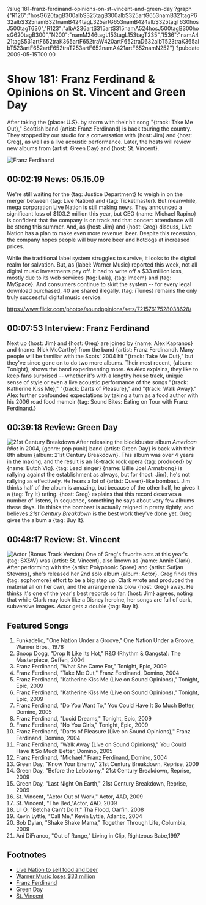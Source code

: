 ?slug 181-franz-ferdinand-opinions-on-st-vincent-and-green-day
?graph {"R126":"hosG620tagB300albS325tagB300albS325artG653namB321tagP632albS325namB321namB424tagL325artG653namB424albS325tagT630hosJ500tagT630","R123":"albA236artS315artS315namA524hosJ500tagB300hosG620tagB300","N200":"namM246tagL153tagL153tagT235","I536":"namA421tagS531artF652traK365artF652traW420artF652traD632albT523traK365albT523artF652artF652traT253artF652namA421artF652namN252"}
?pubdate 2009-05-15T00:00

# Show 181: Franz Ferdinand & Opinions on St. Vincent and Green Day
After taking the {place: U.S}. by storm with their hit song "{track: Take Me Out}," Scottish band {artist: Franz Ferdinand} is back touring the country. They stopped by our studio for a conversation with {host: Jim} and {host: Greg}, as well as a live acoustic performance. Later, the hosts will review new albums from {artist: Green Day} and {host: St. Vincent}.

![Franz Ferdinand](http://static.soundopinions.org/images/2009/franz-ferdinand.jpg)


## 00:02:19 News: 05.15.09
We're still waiting for the {tag: Justice Department} to weigh in on the merger between {tag: Live Nation} and {tag: Ticketmaster}. But meanwhile, mega corporation Live Nation is still making news. They announced a significant loss of $103.2 million this year, but CEO {name: Michael Rapino} is confident that the company is on track and that concert attendance will be strong this summer. And, as {host: Jim} and {host: Greg} discuss, Live Nation has a plan to make even more revenue: beer. Despite this recession, the company hopes people will buy more beer and hotdogs at increased prices.

While the traditional label system struggles to survive, it looks to the digital realm for salvation. But, as {label: Warner Music} reported this week, not all digital music investments pay off. It had to write off a $33 million loss, mostly due to its web services {tag: Lala}, {tag: Imeem} and {tag: MySpace}. And consumers continue to skirt the system -- for every legal download purchased, 40 are shared illegally. {tag: iTunes} remains the only truly successful digital music service.

https://www.flickr.com/photos/soundopinions/sets/72157617528038628/

## 00:07:53 Interview: Franz Ferdinand
Next up {host: Jim} and {host: Greg} are joined by {name: Alex Kapranos} and {name: Nick McCarthy} from the band {artist: Franz Ferdinand}. Many people will be familiar with the Scots' 2004 hit "{track: Take Me Out}," but they've since gone on to do two more albums. Their most recent, {album: Tonight}, shows the band experimenting more. As Alex explains, they like to keep fans surprised -- whether it's with a lengthy house track, unique sense of style or even a live acoustic performance of the songs "{track: Katherine Kiss Me}," "{track: Darts of Pleasure}," and "{track: Walk Away}." Alex further confounded expectations by taking a turn as a food author with his 2006 road food memoir {tag: Sound Bites: Eating on Tour with Franz Ferdinand.}

## 00:39:18 Review: Green Day
![21st Century Breakdown](http://is5.mzstatic.com/image/thumb/Music71/v4/52/4b/32/524b3264-f59a-c65f-22b4-85a27af631e8/source/600x600bb.jpg "954266/1156538220")
After releasing the blockbuster album *American Idiot* in 2004, {genre: pop punk} band {artist: Green Day} is back with their 8th album {album: 21st Century Breakdown}. This album was over 4 years in the making, and the result is an 18-track rock opera {tag: produced} by {name: Butch Vig}. {tag: Lead singer} {name: Billie Joel Armstrong} is rallying against the establishment as always, but for {host: Jim}, he's not rallying as effectively. He hears a lot of {artist: Queen}-like bombast. Jim thinks half of the album is amazing, but because of the other half, he gives it a {tag: Try It} rating. {host: Greg} explains that this record deserves a number of listens, in sequence, something he says about very few albums these days. He thinks the bombast is actually reigned in pretty tightly, and believes *21st Century Breakdown* is the best work they've done yet. Greg gives the album a {tag: Buy It}.

## 00:48:17 Review: St. Vincent
![Actor (Bonus Track Version)](http://is2.mzstatic.com/image/thumb/Music/v4/80/66/e5/8066e5d0-2c6a-87a8-2fd4-3fca3fefa281/source/600x600bb.jpg "198271209/310715541")
One of Greg's favorite acts at this year's {tag: SXSW} was {artist: St. Vincent}, also known as {name: Annie Clark}. After performing with the {artist: Polyphonic Spree} and {artist: Sufjan Stevens}, she's released her 2nd solo album {album: Actor}. Greg finds this {tag: sophomore} effort to be a big step up. Clark wrote and produced the material all on her own, and the arrangements blow {host: Greg} away. He thinks it's one of the year's best records so far. {host: Jim} agrees, noting that while Clark may look like a Disney heroine, her songs are full of dark, subversive images. *Actor* gets a double {tag: Buy It}.

## Featured Songs
1. Funkadelic, "One Nation Under a Groove," One Nation Under a Groove, Warner Bros., 1978
2. Snoop Dogg, "Drop It Like Its Hot," R&G (Rhythm & Gangsta): The Masterpiece, Geffen, 2004
3. Franz Ferdinand, "What She Came For," Tonight, Epic, 2009
4. Franz Ferdinand, "Take Me Out," Franz Ferdinand, Domino, 2004
5. Franz Ferdinand, "Katherine Kiss Me (Live on Sound Opinions)," Tonight, Epic, 2009 
6. Franz Ferdinand, "Katherine Kiss Me (Live on Sound Opinions)," Tonight, Epic, 2009
7. Franz Ferdinand, "Do You Want To," You Could Have It So Much Better, Domino, 2005
8. Franz Ferdinand, "Lucid Dreams," Tonight, Epic, 2009
9. Franz Ferdinand, "No You Girls," Tonight, Epic, 2009
10. Franz Ferdinand, "Darts of Pleasure (Live on Sound Opinions)," Franz Ferdinand, Domino, 2004 
11. Franz Ferdinand, "Walk Away (Live on Sound Opinions)," You Could Have It So Much Better, Domino, 2005 
12. Franz Ferdinand, "Michael," Franz Ferdinand, Domino, 2004
13. Green Day, "Know Your Enemy," 21st Century Breakdown, Reprise, 2009
14. Green Day, "Before the Lebotomy," 21st Century Breakdown, Reprise, 2009
15. Green Day, "Last Night On Earth," 21st Century Breakdown, Reprise, 2009
16. St. Vincent, "Actor Out of Work," Actor, 4AD, 2009
17. St. Vincent, "The Bed,"Actor, 4AD, 2009
18. Lil O, "Betcha Can't Do It," Tha Flood, Oarfin, 2008
19. Kevin Lyttle, "Call Me," Kevin Lyttle, Atlantic, 2004
20. Bob Dylan, "Shake Shake Mama," Together Through Life, Columbia, 2009
21. Ani DiFranco, "Out of Range," Living in Clip, Righteous Babe,1997

## Footnotes 
- [Live Nation to sell food and beer](http://www.businessinsider.com/live-nation-plans-to-boost-revenue-through-beer-merchandise-sales-2009-5)
- [Warner Music loses $33 million](http://www.businessinsider.com/warner-music-group-misses-estimate-with-17-revenue-drop-2009-5)
- [Franz Ferdinand](http://www.franzferdinand.com/)
- [Green Day](http://www.greenday.com/)
- [St. Vincent](http://ilovestvincent.com/)
